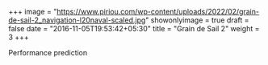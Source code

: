 +++
image = "https://www.piriou.com/wp-content/uploads/2022/02/grain-de-sail-2_navigation-l20naval-scaled.jpg"
showonlyimage = true
draft = false
date = "2016-11-05T19:53:42+05:30"
title = "Grain de Sail 2"
weight = 3
+++

Performance prediction
<!--more-->
